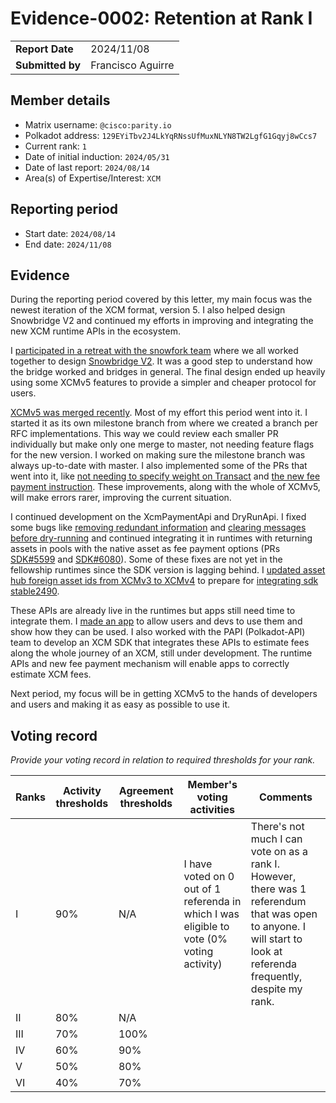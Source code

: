 # Evidence-0002: Retention at Rank I

|                 |                                                                                             |
| --------------- | ------------------------------------------------------------------------------------------- |
| **Report Date** | 2024/11/08                                                                                  |
| **Submitted by**| Francisco Aguirre                                                                           |

## Member details

- Matrix username: `@cisco:parity.io`
- Polkadot address: `129EYiTbv2J4LkYqRNssUfMuxNLYN8TW2LgfG1Gqyj8wCcs7`
- Current rank: `1`
- Date of initial induction: `2024/05/31`
- Date of last report: `2024/08/14`
- Area(s) of Expertise/Interest: `XCM`

## Reporting period

- Start date: `2024/08/14`
- End date: `2024/11/08`

## Evidence

During the reporting period covered by this letter, my main focus was the newest iteration of the XCM format, version 5.
I also helped design Snowbridge V2 and continued my efforts in improving and integrating the new XCM runtime APIs in the ecosystem.

I [participated in a retreat with the snowfork team](https://x.com/_snowbridge/status/1834569673045852412) where we all worked together to design [Snowbridge V2](https://github.com/paritytech/polkadot-sdk/blob/90ff47d989b0498e4e88366b432486e06b1398d8/bridges/snowbridge/docs/v2.md).
It was a good step to understand how the bridge worked and bridges in general.
The final design ended up heavily using some XCMv5 features to provide a simpler and cheaper protocol for users.

[XCMv5 was merged recently](https://github.com/paritytech/polkadot-sdk/pull/4826).
Most of my effort this period went into it.
I started it as its own milestone branch from where we created a branch per RFC implementations.
This way we could review each smaller PR individually but make only one merge to master, not needing feature flags for the new version.
I worked on making sure the milestone branch was always up-to-date with master.
I also implemented some of the PRs that went into it, like [not needing to specify weight on Transact](https://github.com/paritytech/polkadot-sdk/pull/6228) and [the new fee payment instruction](https://github.com/paritytech/polkadot-sdk/pull/5420).
These improvements, along with the whole of XCMv5, will make errors rarer, improving the current situation.

I continued development on the XcmPaymentApi and DryRunApi.
I fixed some bugs like [removing redundant information](https://github.com/paritytech/polkadot-sdk/pull/5913) and [clearing messages before dry-running](https://github.com/paritytech/polkadot-sdk/pull/5581)
and continued integrating it in runtimes with returning assets in pools with the native asset as fee payment options (PRs [SDK#5599](https://github.com/paritytech/polkadot-sdk/pull/5599) and [SDK#6080](https://github.com/paritytech/polkadot-sdk/pull/6080)).
Some of these fixes are not yet in the fellowship runtimes since the SDK version is lagging behind.
I [updated asset hub foreign asset ids from XCMv3 to XCMv4](https://github.com/polkadot-fellows/runtimes/pull/472) to prepare for [integrating sdk stable2490](https://github.com/polkadot-fellows/runtimes/pull/490).

These APIs are already live in the runtimes but apps still need time to integrate them.
I [made an app](https://forum.polkadot.network/t/a-website-to-dry-run-calls-with-any-origin/10786) to allow users and devs to use them and show how they can be used.
I also worked with the PAPI (Polkadot-API) team to develop an XCM SDK that integrates these APIs to estimate fees along the whole journey of an XCM, still under development.
The runtime APIs and new fee payment mechanism will enable apps to correctly estimate XCM fees.

Next period, my focus will be in getting XCMv5 to the hands of developers and users and making it as easy as possible to use it.

## Voting record
*Provide your voting record in relation to required thresholds for your rank.* 

|  Ranks | Activity thresholds | Agreement thresholds | Member's voting activities | Comments |
|---|---|---|---|---|
|I  |90%   |N/A   | I have voted on 0 out of 1 referenda in which I was eligible to vote (0% voting activity) | There's not much I can vote on as a rank I. However, there was 1 referendum that was open to anyone. I will start to look at referenda frequently, despite my rank. |
|II |80%   |N/A   |   |  |
|III|70%   |100%  |   |  |
|IV |60%   |90%   |   |  |
|V  |50%   |80%   |   |  |
|VI |40%   |70%   |   |  |
